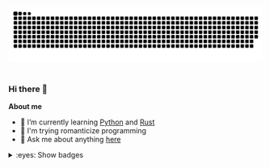 
<picture>
  <source media="(prefers-color-scheme: dark)" srcset="https://github.com/benzlokzik/benzlokzik/blob/snakes/github-contribution-grid-snake-dark.svg" />
  <source media="(prefers-color-scheme: light)" srcset="https://github.com/benzlokzik/benzlokzik/blob/snakes/github-contribution-grid-snake.svg" />
  <img alt="github-snake" src="https://raw.githubusercontent.com/benzlokzik/benzlokzik/snakes/github-contribution-grid-snake-dark.svg" />
</picture>
<br/> <br/>

### Hi there 👋

<!--
**benzlokzik/benzlokzik** is a ✨ _special_ ✨ repository because its `README.md` (this file) appears on your GitHub profile.

Here are some ideas to get you started:


- 👯 I’m looking to collaborate on ...
- 🤔 I’m looking for help with ...
- 💬 Ask me about ...
- 📫 How to reach me: ...
- 😄 Pronouns: ...
- ⚡ Fun fact: ...
-->

**About me**
- 🌱 I’m currently learning [Python](https://github.com/topics/python) and [Rust](https://github.com/topics/rust)
- 💜 I'm trying romanticize programming
- 💬 Ask me about anything [here](https://github.com/benzlokzik/benzlokzik/issues)


<details>
  
<summary>:eyes: Show badges</summary>
  
| <picture> <source srcset="https://github-readme-stats.vercel.app/api?username=benzlokzik&show_icons=true&include_all_commits=true&hide_border=true&theme=monokai" media="(prefers-color-scheme: dark)"/><source srcset="https://github-readme-stats.vercel.app/api?username=benzlokzik&show_icons=true&include_all_commits=true&hide_border=true&theme=buefy" media="(prefers-color-scheme: light), (prefers-color-scheme: no-preference)"/> <img src="https://github-readme-stats.vercel.app/api?username=benzlokzik&show_icons=true" /> </picture> | <picture><source   srcset="https://github-readme-stats.vercel.app/api/top-langs/?username=benzlokzik&layout=compact&hide_border=true&theme=monokai"  media="(prefers-color-scheme: dark)"/><source  srcset="https://github-readme-stats.vercel.app/api/top-langs/?username=benzlokzik&layout=compact&hide_border=true&theme=buefy"  media="(prefers-color-scheme: light), (prefers-color-scheme: no-preference)"/><img src="https://github-readme-stats.vercel.app/api?username=benzlokzik&show_icons=true" /></picture> |
| ------------- | ------------- |
| <picture> <source srcset="https://streak-stats.demolab.com?user=benzlokzik&theme=monokai&hide_border=true&mode=weekly" media="(prefers-color-scheme: dark)"/><source srcset="https://streak-stats.demolab.com?user=benzlokzik&theme=buefy&hide_border=true&mode=weekly" media="(prefers-color-scheme: light), (prefers-color-scheme: no-preference)"/> <img src="https://streak-stats.demolab.com?user=benzlokzik&theme=buefy&hide_border=true&mode=weekly" /> </picture> | <picture><source   srcset="https://streak-stats.demolab.com?user=benzlokzik&theme=monokai&hide_border=true&locale=ru&mode=weekly"  media="(prefers-color-scheme: dark)"/><source  srcset="https://streak-stats.demolab.com?user=benzlokzik&theme=buefy&hide_border=true&locale=ru&mode=weekly"  media="(prefers-color-scheme: light), (prefers-color-scheme: no-preference)"/><img src="https://streak-stats.demolab.com?user=benzlokzik&theme=buefy&hide_border=true&locale=ru&mode=weekly" /></picture> |
  
</details>
